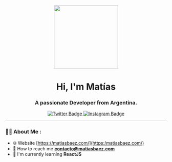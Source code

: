 <div id="header" align="center">
    <img src="https://media.giphy.com/media/14tvbepZ8vhU40/giphy.gif" width="200">
    <h1 align="center">Hi, I'm Matías</h1>
    <h3 align="center">A passionate Developer from Argentina.</h3>
</div>

<div id="badges" align="center">
    <a href="https://twitter.com/matibbaez" target="_blank">
        <img src="https://img.shields.io/twitter/follow/matibbaez?color=grey&logo=twitter&style=for-the-badge" alt="Twitter Badge">
    </a>
    <a href="https://instagram.com/matibbaez" target="_blank">
        <img src="https://img.shields.io/twitter/follow/matibbaez?color=grey&logo=instagram&style=for-the-badge" alt="Instagram Badge">
    </a>
</div>

---

### 👨‍💻 About Me :

- 🌐 Website [https://matiasbaez.com/](https:/matiasbaez.com/)
- 💬 How to reach me **contacto@matiasbaez.com**
- 📖 I'm currently learning **ReactJS**
